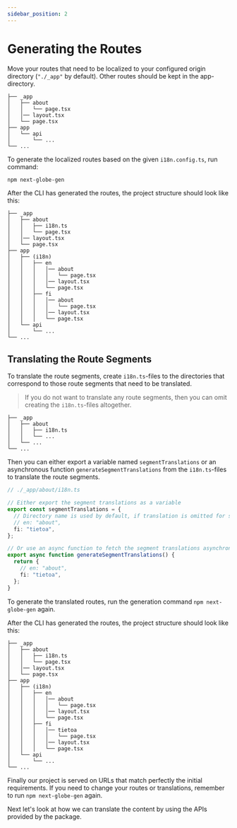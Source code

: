 ```yaml
---
sidebar_position: 2
---
```


# Generating the Routes

Move your routes that need to be localized to your configured origin directory (`"./_app"` by default). Other routes should be kept in the app-directory.

```
├── _app
│   ├── about
│   │   └── page.tsx
│   │── layout.tsx
│   └── page.tsx
├── app
│   └── api
│       └── ...
└── ...
```

To generate the localized routes based on the given `i18n.config.ts`, run command:

```bash
npm next-globe-gen
```

After the CLI has generated the routes, the project structure should look like this:

```
├── _app
│   ├── about
│   │   ├── i18n.ts
│   │   └── page.tsx
│   │── layout.tsx
│   └── page.tsx
├── app
│   ├── (i18n)
│   │   ├── en
│   │   │   │── about
│   │   │   │   └── page.tsx
│   │   │   │── layout.tsx
│   │   │   └── page.tsx
│   │   ├── fi
│   │   │   │── about
│   │   │   │   └── page.tsx
│   │   │   │── layout.tsx
│   │   │   └── page.tsx
│   └── api
│       └── ...
└── ...
```

## Translating the Route Segments

To translate the route segments, create `i18n.ts`-files to the directories that correspond to those route segments that need to be translated.

> If you do not want to translate any route segments, then you can omit creating the `i18n.ts`-files altogether.

```
├── _app
│   ├── about
│   │   ├── i18n.ts
│   │   └── ...
│   └── ...
└── ...
```

Then you can either export a variable named `segmentTranslations` or an asynchronous function `generateSegmentTranslations` from the `i18n.ts`-files to translate the route segments.

```ts
// ./_app/about/i18n.ts

// Either export the segment translations as a variable
export const segmentTranslations = {
  // Directory name is used by default, if translation is omitted for some locale
  // en: "about",
  fi: "tietoa",
};

// Or use an async function to fetch the segment translations asynchronously
export async function generateSegmentTranslations() {
  return {
    // en: "about",
    fi: "tietoa",
  };
}
```

To generate the translated routes, run the generation command `npm next-globe-gen` again.

After the CLI has generated the routes, the project structure should look like this:

```
├── _app
│   ├── about
│   │   ├── i18n.ts
│   │   └── page.tsx
│   │── layout.tsx
│   └── page.tsx
├── app
│   ├── (i18n)
│   │   ├── en
│   │   │   │── about
│   │   │   │   └── page.tsx
│   │   │   │── layout.tsx
│   │   │   └── page.tsx
│   │   ├── fi
│   │   │   │── tietoa
│   │   │   │   └── page.tsx
│   │   │   │── layout.tsx
│   │   │   └── page.tsx
│   └── api
│       └── ...
└── ...
```

Finally our project is served on URLs that match perfectly the initial requirements. If you need to change your routes or translations, remember to run `npm next-globe-gen` again.

Next let's look at how we can translate the content by using the APIs provided by the package.
